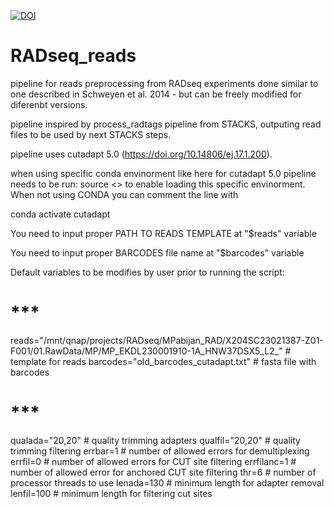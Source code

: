 <a href="https://doi.org/10.5281/zenodo.15111568"><img src="https://zenodo.org/badge/957550864.svg" alt="DOI"></a>

# RADseq_reads
pipeline for reads preprocessing from RADseq experiments done similar to one described in Schweyen et al. 2014 - but can be freely modified for diferenbt versions.

pipeline inspired by process_radtags pipeline from STACKS, outputing read files to be used by next STACKS steps.

pipeline uses cutadapt 5.0 (https://doi.org/10.14806/ej.17.1.200).

when using specific conda envinorment like here for cutadapt 5.0 pipeline needs to be run: source <<file name>> to enable loading this specific envinorment. When not using CONDA you can comment the line with

conda activate cutadapt

You need to input proper PATH TO READS TEMPLATE at "$reads" variable

You need to input proper BARCODES file name at "$barcodes" variable

Default variables to be modifies by user prior to running the script:
# ***
reads="/mnt/qnap/projects/RADseq/MPabijan_RAD/X204SC23021387-Z01-F001/01.RawData/MP/MP_EKDL230001910-1A_HNW37DSX5_L2_" # template for reads
barcodes="old_barcodes_cutadapt.txt" # fasta file with barcodes
# ***
qualada="20,20" # quality trimming adapters
qualfil="20,20" # quality trimming filtering
errbar=1 # number of allowed errors for demultiplexing
errfil=0 # number of allowed errors for CUT site filtering
errfilanc=1 # number of allowed error for anchored CUT site filtering
thr=6 # number of processor threads to use
lenada=130 # minimum length for adapter removal
lenfil=100 # minimum length for filtering cut sites





